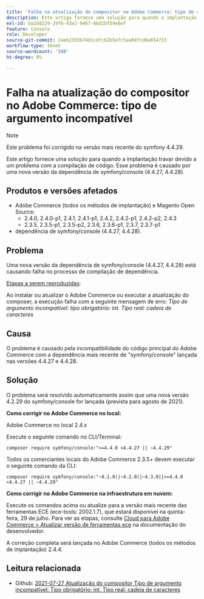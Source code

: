 ```yaml
---
title: 'Falha na atualização do compositor no Adobe Commerce: tipo de argumento incompatível'
description: Este artigo fornece uma solução para quando a implantação travar devido a um problema com a compilação de código. Esse problema é causado por uma nova versão da dependência de symfony/console (4.4.27, 4.4.28).
exl-id: ba2dd229-29f6-43e2-9467-8bd1bf59e6ef
feature: Console
role: Developer
source-git-commit: 2aeb2355b74d1cdfc62b5e7c5aa04fcd0a654733
workflow-type: tm+mt
source-wordcount: '348'
ht-degree: 0%

---
```


# Falha na atualização do compositor no Adobe Commerce: tipo de argumento incompatível

>[!NOTE]
>
>Este problema foi corrigido na versão mais recente do symfony 4.4.29.

Este artigo fornece uma solução para quando a implantação travar devido a um problema com a compilação de código. Esse problema é causado por uma nova versão da dependência de symfony/console (4.4.27, 4.4.28).

## Produtos e versões afetados

* Adobe Commerce (todos os métodos de implantação) e Magento Open Source:
   * 2.4.0, 2.4.0-p1, 2.4.1, 2.4.1-p1, 2.4.2, 2.4.2-p1, 2.4.2-p2, 2.4.3
   * 2.3.5, 2.3.5-p1, 2.3.5-p2, 2.3.6, 2.3.6-p1, 2.3.7, 2.3.7-p1
* dependência de symfony/console (4.4.27, 4.4.28).

## Problema

Uma nova versão da dependência de symfony/console (4.4.27, 4.4.28) está causando falha no processo de compilação de dependência.

<u>Etapas a serem reproduzidas</u>:

Ao instalar ou atualizar o Adobe Commerce ou executar a atualização do composer, a execução falha com a seguinte mensagem de erro:
*Tipo de argumento incompatível: tipo obrigatório: int. Tipo real: cadeia de caracteres*

## Causa

O problema é causado pela incompatibilidade do código principal do Adobe Commerce com a dependência mais recente de &quot;symfony/console&quot; lançada nas versões 4.4.27 e 4.4.28.

## Solução

O problema será resolvido automaticamente assim que uma nova versão 4.2.29 do symfony/console for lançada (prevista para agosto de 2021).

**Como corrigir no Adobe Commerce no local:**

Adobe Commerce no local 2.4.x

Execute o seguinte comando no CLI/Terminal:

``composer require symfony/console:">=4.4.0 <4.4.27 || ~4.4.29"``

Todos os comerciantes locais do Adobe Commerce 2.3.5+ devem executar o seguinte comando da CLI:

``composer require symfony/console:"~4.1.0||~4.2.0||~4.3.0||>=4.4.0 <4.4.27 || ~4.4.29"``

**Como corrigir no Adobe Commerce na infraestrutura em nuvem:**

Execute os comandos acima ou atualize para a versão mais recente das ferramentas ECE (ece-tools: 2002.1.7), que estará disponível na quinta-feira, 29 de julho. Para ver as etapas, consulte [Cloud para Adobe Commerce > Atualizar versão de ferramentas ece](https://experienceleague.adobe.com/en/docs/commerce-cloud-service/user-guide/dev-tools/ece-tools/update-package) na documentação do desenvolvedor.

A correção completa será lançada no Adobe Commerce (todos os métodos de implantação) 2.4.4.

## Leitura relacionada

* Github: [2021-07-27 Atualização do compositor Tipo de argumento incompatível: Tipo obrigatório: int. Tipo real: cadeia de caracteres](https://github.com/magento/magento2/issues/33595)
